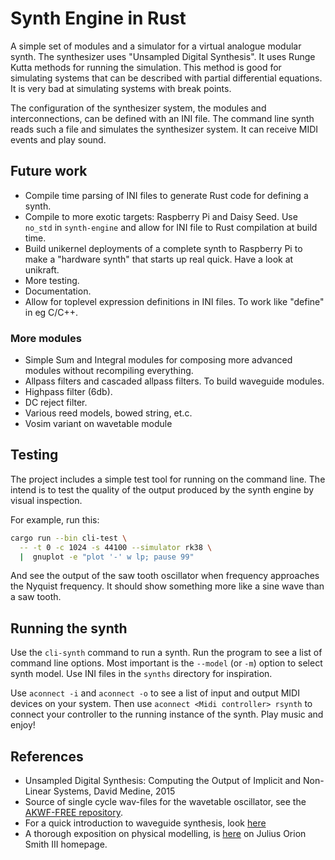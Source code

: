 # Synth Engine in Rust

A simple set of modules and a simulator for a virtual analogue modular synth. 
The synthesizer uses "Unsampled Digital Synthesis". It uses Runge Kutta methods
for running the simulation. This method is good for simulating systems that can
be described with partial differential equations. It is very bad at simulating
systems with break points.

The configuration of the synthesizer system, the modules and interconnections,
can be defined with an INI file. The command line synth reads such a file and 
simulates the synthesizer system. It can receive MIDI events and play sound.

## Future work

- Compile time parsing of INI files to generate Rust code for defining a synth.
- Compile to more exotic targets: Raspberry Pi and Daisy Seed. Use `no_std` in
  `synth-engine` and allow for INI file to Rust compilation at build time.
- Build unikernel deployments of a complete synth to Raspberry Pi to make a 
  "hardware synth" that starts up real quick. Have a look at unikraft.
- More testing.
- Documentation.
- Allow for toplevel expression definitions in INI files. To work like "define"
  in eg C/C++.

### More modules

- Simple Sum and Integral modules for composing more advanced modules without 
  recompiling everything.
- Allpass filters and cascaded allpass filters. To build waveguide modules.
- Highpass filter (6db).
- DC reject filter.
- Various reed models, bowed string, et.c.
- Vosim variant on wavetable module

## Testing

The project includes a simple test tool for running on the command line. The intend
is to test the quality of the output produced by the synth engine by visual inspection.

For example, run this:

```bash
cargo run --bin cli-test \
  -- -t 0 -c 1024 -s 44100 --simulator rk38 \
  |  gnuplot -e "plot '-' w lp; pause 99"
```

And see the output of the saw tooth oscillator when frequency approaches the Nyquist 
frequency. It should show something more like a sine wave than a saw tooth.

## Running the synth

Use the `cli-synth` command to run a synth. Run the program to see a list of command line
options. Most important is the `--model` (or `-m`) option to select synth model. Use INI
files in the `synths` directory for inspiration.

Use `aconnect -i` and `aconnect -o` to see a list of input and output MIDI devices on
your system. Then use `aconnect <Midi controller> rsynth` to connect your controller to 
the running instance of the synth. Play music and enjoy!

## References

- Unsampled Digital Synthesis: Computing the Output of Implicit and Non-Linear
  Systems, David Medine, 2015
- Source of single cycle wav-files for the wavetable oscillator, see the
  [AKWF-FREE repository](https://github.com/KristofferKarlAxelEkstrand/AKWF-FREE.git).
- For a quick introduction to waveguide synthesis, look [here](https://www.osar.fr/notes/waveguides/)
- A thorough exposition on physical modelling, is [here](https://ccrma.stanford.edu/~jos/) on 
  Julius Orion Smith III homepage.
